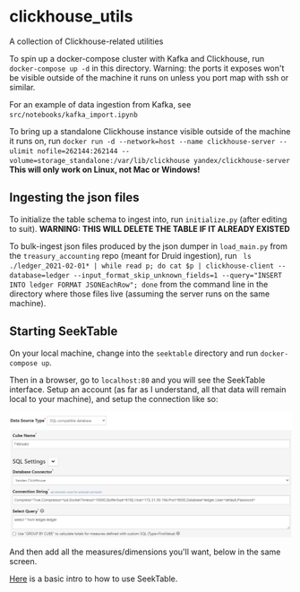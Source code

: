 # clickhouse_utils
A collection of Clickhouse-related utilities

To spin up a docker-compose cluster with Kafka and Clickhouse, run `docker-compose up -d` in this directory. 
Warning: the ports it exposes won't be visible outside of the machine it runs on unless you port map with ssh or similar.

For an example of data ingestion from Kafka, see `src/notebooks/kafka_import.ipynb`

To bring up a standalone Clickhouse instance visible outside of the machine it runs on, run 
`docker run -d --network=host --name clickhouse-server --ulimit nofile=262144:262144 --volume=storage_standalone:/var/lib/clickhouse yandex/clickhouse-server`
**This will only work on Linux, not Mac or Windows!**

## Ingesting the json files
To initialize the table schema to ingest into, run `initialize.py` (after editing to suit).
**WARNING: THIS WILL DELETE THE TABLE IF IT ALREADY EXISTED**

To bulk-ingest json files produced by the json dumper in `load_main.py` from the `treasury_accounting` repo (meant for Druid ingestion), run
` ls ./ledger_2021-02-01* | while read p; do cat $p | clickhouse-client --database=ledger --input_format_skip_unknown_fields=1 --query="INSERT INTO ledger FORMAT JSONEachRow"; done`
from the command line in the directory where those files live (assuming the server runs on the same machine).
## Starting SeekTable
On your local machine, change into the `seektable` directory and run `docker-compose up`. 

Then in a browser, go to `localhost:80` and you will see the SeekTable interface. Setup an account (as far as I understand,
all that data will remain local to your machine), and setup the connection like so:

![Clickhouse setup](img/seektable.png)

And then add all the measures/dimensions you'll want, below in the same screen.

[Here](https://www.seektable.com/help/create-pivot-table) is a basic intro to how to use SeekTable.